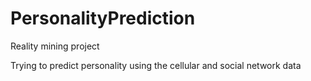 # PersonalityPrediction
Reality mining project

Trying to predict personality using the cellular and social network data
